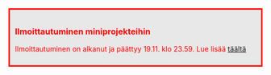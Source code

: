 <div style="color:red; border-style: solid; padding: 10px; margin-bottom: 15px; background-color: #E8E8E8;">

<h3>Ilmoittautuminen miniprojekteihin</h3>

Ilmoittautuminen on alkanut ja päättyy 19.11. klo 23.59. Lue lisää <a href='https://ohjelmistotuotanto-hy.github.io/miniprojekti/'>täältä</a>
</div>
